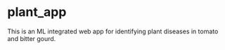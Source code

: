# plant_app
This is an ML integrated web app for identifying plant diseases in tomato and bitter gourd.
